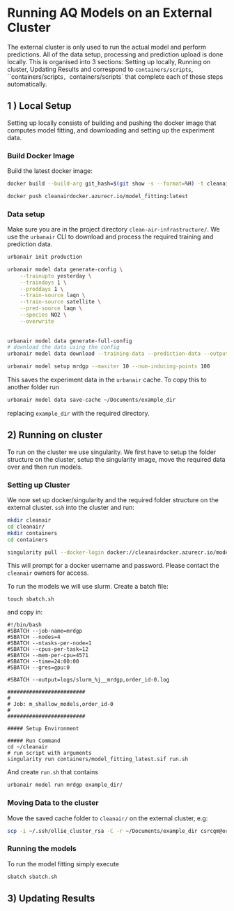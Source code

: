 # Running AQ Models on an External Cluster



The external cluster is only used to run the actual model and perform predictions. All of the data setup, processing and prediction upload is done locally.  This is organised into 3 sections: Setting up locally, Running on cluster, Updating Results and correspond to `containers/scripts`, ``containers/scripts`, `containers/scripts` that complete each of these steps automatically. 



## 1 ) Local Setup

Setting up locally consists of building and pushing the docker image that computes model fitting, and downloading and setting up the experiment data.

### Build Docker Image

Build the latest docker image:

```bash
docker build --build-arg git_hash=$(git show -s --format=%H) -t cleanairdocker.azurecr.io/mf -f containers/dockerfiles/model_fitting.Dockerfile containers

docker push cleanairdocker.azurecr.io/model_fitting:latest
```

### Data setup

Make sure you are in the project directory `clean-air-infrastructure/`. We use the `urbanair` CLI to download and process the required training and prediction data. 

```bash
urbanair init production

urbanair model data generate-config \
    --trainupto yesterday \
    --traindays 1 \
    --preddays 1 \
    --train-source laqn \
    --train-source satellite \
    --pred-source laqn \
    --species NO2 \
    --overwrite
    
    
urbanair model data generate-full-config
# download the data using the config
urbanair model data download --training-data --prediction-data --output-csv

urbanair model setup mrdgp --maxiter 10 --num-inducing-points 100
```

This saves the experiment data in the `urbanair` cache. To copy this to another folder run

```bash
urbanair model data save-cache ~/Documents/example_dir
```

replacing `example_dir` with the required directory.

## 2) Running on cluster

To run on the cluster we use singularity. We first have to setup the folder structure on the cluster, setup the singularity image, move the required data over and then run models.

### Setting up Cluster

We now set up docker/singularity and the required folder structure on the external cluster. `ssh` into the cluster and run:

```bash
mkdir cleanair
cd cleanair/
mkdir containers
cd containers

singularity pull --docker-login docker://cleanairdocker.azurecr.io/model_fitting:latest
```

This will prompt for a docker username and password. Please contact the `cleanair` owners for access. 

To run the models we will use slurm. Create a batch file:

```
touch sbatch.sh
```

and copy in:

```
#!/bin/bash
#SBATCH --job-name=mrdgp
#SBATCH --nodes=4
#SBATCH --ntasks-per-node=1
#SBATCH --cpus-per-task=12
#SBATCH --mem-per-cpu=4571
#SBATCH --time=24:00:00
#SBATCH --gres=gpu:0

#SBATCH --output=logs/slurm_%j__mrdgp,order_id-0.log

#########################
#
# Job: m_shallow_models,order_id-0
#
#########################

##### Setup Environment

##### Run Command
cd ~/cleanair
# run script with arguments
singularity run containers/model_fitting_latest.sif run.sh
```

And create `run.sh` that contains

```bash
urbanair model run mrdgp example_dir/
```

### Moving Data to the cluster

Move the saved cache folder to `cleanair/` on the external cluster, e.g:

```bash
scp -i ~/.ssh/ollie_cluster_rsa -C -r ~/Documents/example_dir csrcqm@orac.csc.warwick.ac.uk:cleanair/
```

### Running the models

To run the model fitting simply execute

```bash
sbatch sbatch.sh
```

## 3) Updating Results



